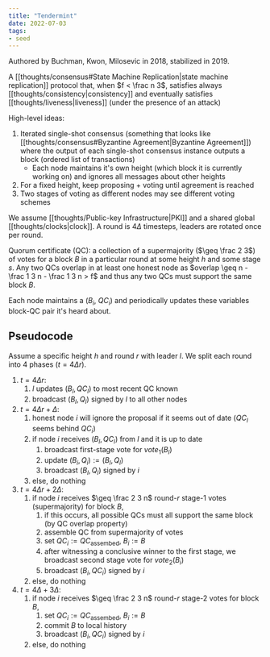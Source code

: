 ```yaml
---
title: "Tendermint"
date: 2022-07-03
tags:
- seed
---
```


Authored by Buchman, Kwon, Milosevic in 2018, stabilized in 2019.

A [[thoughts/consensus#State Machine Replication|state machine replication]] protocol that, when $f < \frac n 3$, satisfies always [[thoughts/consistency|consistency]] and eventually satisfies [[thoughts/liveness|liveness]] (under the presence of an attack)

High-level ideas:
1. Iterated single-shot consensus (something that looks like [[thoughts/consensus#Byzantine Agreement|Byzantine Agreement]]) where the output of each single-shot consensus instance outputs a block (ordered list of transactions)
	- Each node maintains it's own height (which block it is currently working on) and ignores all messages about other heights
2. For a fixed height, keep proposing + voting until agreement is reached
3. Two stages of voting as different nodes may see different voting schemes

We assume [[thoughts/Public-key Infrastructure|PKI]] and a shared global [[thoughts/clocks|clock]]. A round is $4 \Delta$ timesteps, leaders are rotated once per round.

Quorum certificate (QC): a collection of a supermajority ($\geq \frac 2 3$) of votes for a block $B$ in a particular round at some height $h$ and some stage $s$. Any two QCs overlap in at least one honest node as $overlap \geq n - \frac 1 3 n - \frac 1 3 n > f$ and thus any two QCs must support the same block $B$.

Each node maintains a ($B_i$, $QC_i$) and periodically updates these variables block-QC pair it's heard about.

## Pseudocode
Assume a specific height $h$ and round $r$ with leader $l$. We split each round into 4 phases ($t = 4 \Delta r$).

1. $t = 4 \Delta r$: 
	1. $l$ updates $(B_l,QC_l)$ to most recent QC known
	2. broadcast $(B_l, Q_l)$ signed by $l$ to all other nodes
2. $t = 4\Delta r + \Delta$:
	1. honest node $i$ will ignore the proposal if it seems out of date ($QC_l$ seems behind $QC_i$)
	2. if node $i$ receives $(B_l, QC_l)$ from $l$ and it is up to date
		1. broadcast first-stage vote for $vote_1(B_l)$
		2. update $(B_i, Q_i) := (B_l, Q_l)$
		3. broadcast $(B_l, Q_l)$ signed by $i$
	3. else, do nothing
3. $t = 4 \Delta r + 2\Delta$:
	1. if node $i$ receives $\geq \frac 2 3 n$ round-$r$ stage-1 votes (supermajority) for block $B$,
		1. if this occurs, all possible QCs must all support the same block (by QC overlap property)
		2. assemble QC from supermajority of votes
		3. set $QC_i := QC_\textrm{assembed}$, $B_i := B$
		4. after witnessing a conclusive winner to the first stage, we broadcast second stage vote for $vote_2(B_i)$
		5. broadcast $(B_i, QC_i)$ signed by $i$
	2. else, do nothing
4. $t = 4\Delta + 3 \Delta$:
	1. if node $i$ receives $\geq \frac 2 3 n$ round-$r$ stage-2 votes for block $B$,
		1. set $QC_i := QC_\textrm{assembed}$, $B_i := B$
		2. commit $B$ to local history
		3. broadcast $(B_i, QC_i)$ signed by $i$
	2. else, do nothing